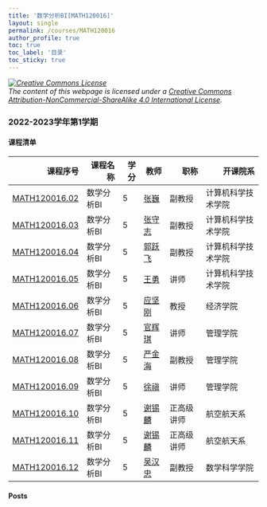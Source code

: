 ```yaml
---
title: '数学分析BI[MATH120016]'
layout: single
permalink: /courses/MATH120016
author_profile: true
toc: true
toc_label: '目录'
toc_sticky: true
---
```



<div class='notice--warning'>
	<p><i><a rel='license' href='http://creativecommons.org/licenses/by-nc-sa/4.0/'><img alt='Creative Commons License' style='border-width:0' src='https://i.creativecommons.org/l/by-nc-sa/4.0/88x31.png' /></a><br /> The content of this webpage is licensed under a <a rel='license' href='http://creativecommons.org/licenses/by-nc-sa/4.0/'>Creative Commons Attribution-NonCommercial-ShareAlike 4.0 International License</a>.</i></p>
</div>

### 2022-2023学年第1学期


#### 课程清单

<div style='text-align: center;' id='MATH120016_2223F'> <table id='MATH120016_2223F_table'>
  <thead>
    <tr style="text-align: right;">
      <th>课程序号</th>
      <th>课程名称</th>
      <th>学分</th>
      <th>教师</th>
      <th>职称</th>
      <th>开课院系</th>
    </tr>
  </thead>
  <tbody>
    <tr>
      <td><a href='https://fdu-math.github.io/courses/class-id/MATH120016-02'>MATH120016.02</a></td>
      <td>数学分析BI</td>
      <td>5</td>
      <td><a href='https://fdu-math.github.io/teachers/张巍'>张巍</a></td>
      <td>副教授</td>
      <td>计算机科学技术学院</td>
    </tr>
    <tr>
      <td><a href='https://fdu-math.github.io/courses/class-id/MATH120016-03'>MATH120016.03</a></td>
      <td>数学分析BI</td>
      <td>5</td>
      <td><a href='https://fdu-math.github.io/teachers/张守志'>张守志</a></td>
      <td>副教授</td>
      <td>计算机科学技术学院</td>
    </tr>
    <tr>
      <td><a href='https://fdu-math.github.io/courses/class-id/MATH120016-04'>MATH120016.04</a></td>
      <td>数学分析BI</td>
      <td>5</td>
      <td><a href='https://fdu-math.github.io/teachers/郭跃飞'>郭跃飞</a></td>
      <td>副教授</td>
      <td>计算机科学技术学院</td>
    </tr>
    <tr>
      <td><a href='https://fdu-math.github.io/courses/class-id/MATH120016-05'>MATH120016.05</a></td>
      <td>数学分析BI</td>
      <td>5</td>
      <td><a href='https://fdu-math.github.io/teachers/王勇'>王勇</a></td>
      <td>讲师</td>
      <td>计算机科学技术学院</td>
    </tr>
    <tr>
      <td><a href='https://fdu-math.github.io/courses/class-id/MATH120016-06'>MATH120016.06</a></td>
      <td>数学分析BI</td>
      <td>5</td>
      <td><a href='https://fdu-math.github.io/teachers/应坚刚'>应坚刚</a></td>
      <td>教授</td>
      <td>经济学院</td>
    </tr>
    <tr>
      <td><a href='https://fdu-math.github.io/courses/class-id/MATH120016-07'>MATH120016.07</a></td>
      <td>数学分析BI</td>
      <td>5</td>
      <td><a href='https://fdu-math.github.io/teachers/官辉琪'>官辉琪</a></td>
      <td>讲师</td>
      <td>管理学院</td>
    </tr>
    <tr>
      <td><a href='https://fdu-math.github.io/courses/class-id/MATH120016-08'>MATH120016.08</a></td>
      <td>数学分析BI</td>
      <td>5</td>
      <td><a href='https://fdu-math.github.io/teachers/严金海'>严金海</a></td>
      <td>副教授</td>
      <td>管理学院</td>
    </tr>
    <tr>
      <td><a href='https://fdu-math.github.io/courses/class-id/MATH120016-09'>MATH120016.09</a></td>
      <td>数学分析BI</td>
      <td>5</td>
      <td><a href='https://fdu-math.github.io/teachers/徐禛'>徐禛</a></td>
      <td>讲师</td>
      <td>管理学院</td>
    </tr>
    <tr>
      <td><a href='https://fdu-math.github.io/courses/class-id/MATH120016-10'>MATH120016.10</a></td>
      <td>数学分析BI</td>
      <td>5</td>
      <td><a href='https://fdu-math.github.io/teachers/谢锡麟'>谢锡麟</a></td>
      <td>正高级讲师</td>
      <td>航空航天系</td>
    </tr>
    <tr>
      <td><a href='https://fdu-math.github.io/courses/class-id/MATH120016-11'>MATH120016.11</a></td>
      <td>数学分析BI</td>
      <td>5</td>
      <td><a href='https://fdu-math.github.io/teachers/谢锡麟'>谢锡麟</a></td>
      <td>正高级讲师</td>
      <td>航空航天系</td>
    </tr>
    <tr>
      <td><a href='https://fdu-math.github.io/courses/class-id/MATH120016-12'>MATH120016.12</a></td>
      <td>数学分析BI</td>
      <td>5</td>
      <td><a href='https://fdu-math.github.io/teachers/吴汉忠'>吴汉忠</a></td>
      <td>副教授</td>
      <td>数学科学学院</td>
    </tr>
  </tbody>
</table></div>

#### Posts